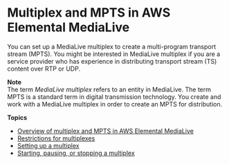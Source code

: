 # Multiplex and MPTS in AWS Elemental MediaLive<a name="feature-multiplex"></a>

You can set up a MediaLive multiplex to create a multi\-program transport stream \(MPTS\)\. You might be interested in MediaLive multiplex if you are a service provider who has experience in distributing transport stream \(TS\) content over RTP or UDP\. 

**Note**  
 The term *MediaLive multiplex* refers to an entity in MediaLive\. The term MPTS is a standard term in digital transmission technology\. You create and work with a MediaLive multiplex in order to create an MPTS for distribution\.

**Topics**
+ [Overview of multiplex and MPTS in AWS Elemental MediaLive](mpts-general.md)
+ [Restrictions for multiplexes](mpts-limits.md)
+ [Setting up a multiplex](setting-up-multiplex.md)
+ [Starting, pausing, or stopping a multiplex](start-pause-stop-multiplex.md)